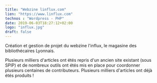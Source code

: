 ```yaml
---
title: "Webzine linflux.com"
lien: "https://www.linflux.com"
technos : "Wordpress - PHP"
date: 2019-06-03T18:27:12+02:00
logo: "influx.jpg"
draft: false
---
```

Création et gestion de projet du webzine l'influx, le magasine des bibliothécaires Lyonnais.

Plusieurs milliers d'articles ont étés repris d'un ancien site existant (sous SPIP) et de nombreux outils ont étés mis en place pour coordonner plusieurs centaines de contributeurs. Plusieurs milliers d'articles ont déjà étés produits !